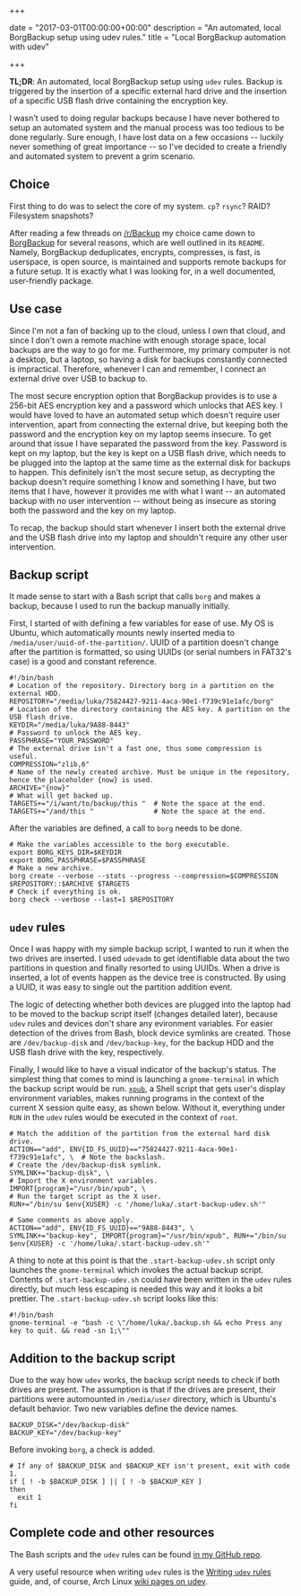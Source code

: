 +++

date = "2017-03-01T00:00:00+00:00"
description = "An automated, local BorgBackup setup using udev rules."
title = "Local BorgBackup automation with udev"

+++

**TL;DR**:
An automated, local BorgBackup setup using `udev` rules.
Backup is triggered by the insertion of a specific external hard drive and the insertion of a specific USB flash drive containing the encryption key.

<!--more-->

I wasn't used to doing regular backups because I have never bothered to setup an automated system and the manual process was too tedious to be done regularly.
Sure enough, I have lost data on a few occasions -- luckily never something of great importance -- so I've decided to create a friendly and automated system to prevent a grim scenario.

## Choice

First thing to do was to select the core of my system.
`cp`? `rsync`? RAID? Filesystem snapshots?

After reading a few threads on [/r/Backup](https://www.reddit.com/r/Backup/) my choice came down to [BorgBackup](https://github.com/borgbackup/borg) for several reasons, which are well outlined in its `README`.
Namely, BorgBackup deduplicates, encrypts, compresses, is fast, is userspace, is open source, is maintained and supports remote backups for a future setup.
It is exactly what I was looking for, in a well documented, user-friendly package.

## Use case

Since I'm not a fan of backing up to the cloud, unless I own that cloud, and since I don't own a remote machine with enough storage space, local backups are the way to go for me.
Furthermore, my primary computer is not a desktop, but a laptop, so having a disk for backups constantly connected is impractical.
Therefore, whenever I can and remember, I connect an external drive over USB to backup to.

The most secure encryption option that BorgBackup provides is to use a 256-bit AES encryption key and a password which unlocks that AES key.
I would have loved to have an automated setup which doesn't require user intervention, apart from connecting the external drive, but keeping both the password and the encryption key on my laptop seems insecure.
To get around that issue I have separated the password from the key.
Password is kept on my laptop, but the key is kept on a USB flash drive, which needs to be plugged into the laptop at the same time as the external disk for backups to happen.
This definitely isn't the most secure setup, as decrypting the backup doesn't require something I know and something I have, but two items that I have, however it provides me with what I want -- an automated backup with no user intervention -- without being as insecure as storing both the password and the key on my laptop.

To recap, the backup should start whenever I insert both the external drive and the USB flash drive into my laptop and shouldn't require any other user intervention.

## Backup script

It made sense to start with a Bash script that calls `borg` and makes a backup, because I used to run the backup manually initially.

First, I started of with defining a few variables for ease of use.
My OS is Ubuntu, which automatically mounts newly inserted media to `/media/user/uuid-of-the-partition/`.
UUID of a partition doesn't change after the partition is formatted, so using UUIDs (or serial numbers in FAT32's case) is a good and constant reference.

    #!/bin/bash
    # Location of the repository. Directory borg in a partition on the external HDD.
    REPOSITORY="/media/luka/75824427-9211-4aca-90e1-f739c91e1afc/borg"
    # Location of the directory containing the AES key. A partition on the USB flash drive.
    KEYDIR="/media/luka/9A88-8443"
    # Password to unlock the AES key.
    PASSPHRASE="YOUR_PASSWORD"
    # The external drive isn't a fast one, thus some compression is useful.
    COMPRESSION="zlib,6"
    # Name of the newly created archive. Must be unique in the repository, hence the placeholder {now} is used.
    ARCHIVE="{now}"
    # What will get backed up.
    TARGETS+="/i/want/to/backup/this "  # Note the space at the end.
    TARGETS+="/and/this "               # Note the space at the end.

After the variables are defined, a call to `borg` needs to be done.

    # Make the variables accessible to the borg executable.
    export BORG_KEYS_DIR=$KEYDIR
    export BORG_PASSPHRASE=$PASSPHRASE
    # Make a new archive.
    borg create --verbose --stats --progress --compression=$COMPRESSION $REPOSITORY::$ARCHIVE $TARGETS
    # Check if everything is ok.
    borg check --verbose --last=1 $REPOSITORY

## `udev` rules

Once I was happy with my simple backup script, I wanted to run it when the two drives are inserted.
I used `udevadm` to get identifiable data about the two partitions in question and finally resorted to using UUIDs.
When a drive is inserted, a lot of events happen as the device tree is constructed.
By using a UUID, it was easy to single out the partition addition event.

The logic of detecting whether both devices are plugged into the laptop had to be moved to the backup script itself (changes detailed later), because `udev` rules and devices don't share any evironment variables.
For easier detection of the drives from Bash, block device symlinks are created.
Those are `/dev/backup-disk` and `/dev/backup-key`, for the backup HDD and the USB flash drive with the key, respectively.

Finally, I would like to have a visual indicator of the backup's status.
The simplest thing that comes to mind is launching a `gnome-terminal` in which the backup script would be run.
[`xpub`](https://github.com/Ventto/xpub), a Shell script that gets user's display environment variables, makes running programs in the context of the current X session quite easy, as shown below.
Without it, everything under `RUN` in the `udev` rules would be executed in the context of `root`.

    # Match the addition of the partition from the external hard disk drive.
    ACTION=="add", ENV{ID_FS_UUID}=="75824427-9211-4aca-90e1-f739c91e1afc", \  # Note the backslash.
    # Create the /dev/backup-disk symlink.
    SYMLINK+="backup-disk", \
    # Import the X environment variables.
    IMPORT{program}="/usr/bin/xpub", \
    # Run the target script as the X user.
    RUN+="/bin/su $env{XUSER} -c '/home/luka/.start-backup-udev.sh'"

    # Same comments as above apply.
    ACTION=="add", ENV{ID_FS_UUID}=="9A88-8443", \
    SYMLINK+="backup-key", IMPORT{program}="/usr/bin/xpub", RUN+="/bin/su $env{XUSER} -c '/home/luka/.start-backup-udev.sh'"

A thing to note at this point is that the `.start-backup-udev.sh` script only launches the `gnome-terminal` which invokes the actual backup script.
Contents of `.start-backup-udev.sh` could have been written in the `udev` rules directly, but much less escaping is needed this way and it looks a bit prettier.
The `.start-backup-udev.sh` script looks like this:

    #!/bin/bash
    gnome-terminal -e "bash -c \"/home/luka/.backup.sh && echo Press any key to quit. && read -sn 1;\""

## Addition to the backup script

Due to the way how `udev` works, the backup script needs to check if both drives are present.
The assumption is that if the drives are present, their partitions were automounted in `/media/user` directory, which is Ubuntu's default behavior.
Two new variables define the device names.

    BACKUP_DISK="/dev/backup-disk"
    BACKUP_KEY="/dev/backup-key"

Before invoking `borg`, a check is added.

    # If any of $BACKUP_DISK and $BACKUP_KEY isn't present, exit with code 1.
    if [ ! -b $BACKUP_DISK ] || [ ! -b $BACKUP_KEY ]
    then
      exit 1
    fi

## Complete code and other resources

The Bash scripts and the `udev` rules can be found [in my GitHub repo](https://github.com/lstrz/borg-udev-automation).

A very useful resource when writing `udev` rules is the [Writing `udev` rules](http://www.reactivated.net/writing_udev_rules.html) guide, and, of course, Arch Linux [wiki pages on udev](https://wiki.archlinux.org/index.php/udev).


